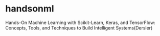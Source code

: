 # handsonml
Hands-On Machine Learning with Scikit-Learn, Keras, and TensorFlow: Concepts, Tools, and Techniques to Build Intelligent Systems(Dersler)
